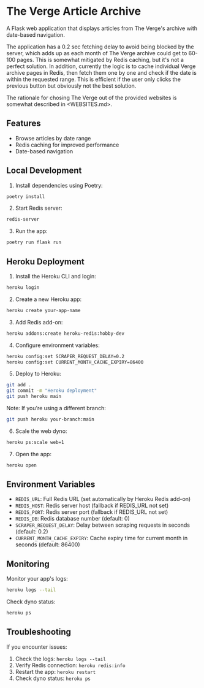 # The Verge Article Archive

A Flask web application that displays articles from The Verge's archive with date-based navigation.

The application has a 0.2 sec fetching delay to avoid being blocked by the server, which adds up as each month of The Verge archive could get to 60-100 pages. This is somewhat mitigated by Redis caching, but it's not a perfect solution. In addition, currently the logic is to cache individual Verge archive pages in Redis, then fetch them one by one and check if the date is within the requested range. This is efficient if the user only clicks the previous button but obviously not the best solution.

The rationale for chosing The Verge out of the provided websites is somewhat described in <WEBSITES.md>.

## Features
- Browse articles by date range
- Redis caching for improved performance
- Date-based navigation

## Local Development

1. Install dependencies using Poetry:
```bash
poetry install
```

2. Start Redis server:
```bash
redis-server
```

3. Run the app:
```bash
poetry run flask run
```

## Heroku Deployment

1. Install the Heroku CLI and login:
```bash
heroku login
```

2. Create a new Heroku app:
```bash
heroku create your-app-name
```

3. Add Redis add-on:
```bash
heroku addons:create heroku-redis:hobby-dev
```

4. Configure environment variables:
```bash
heroku config:set SCRAPER_REQUEST_DELAY=0.2
heroku config:set CURRENT_MONTH_CACHE_EXPIRY=86400
```

5. Deploy to Heroku:
```bash
git add .
git commit -m "Heroku deployment"
git push heroku main
```

Note: If you're using a different branch:
```bash
git push heroku your-branch:main
```

6. Scale the web dyno:
```bash
heroku ps:scale web=1
```

7. Open the app:
```bash
heroku open
```

## Environment Variables

- `REDIS_URL`: Full Redis URL (set automatically by Heroku Redis add-on)
- `REDIS_HOST`: Redis server host (fallback if REDIS_URL not set)
- `REDIS_PORT`: Redis server port (fallback if REDIS_URL not set)
- `REDIS_DB`: Redis database number (default: 0)
- `SCRAPER_REQUEST_DELAY`: Delay between scraping requests in seconds (default: 0.2)
- `CURRENT_MONTH_CACHE_EXPIRY`: Cache expiry time for current month in seconds (default: 86400)

## Monitoring

Monitor your app's logs:
```bash
heroku logs --tail
```

Check dyno status:
```bash
heroku ps
```

## Troubleshooting

If you encounter issues:
1. Check the logs: `heroku logs --tail`
2. Verify Redis connection: `heroku redis:info`
3. Restart the app: `heroku restart`
4. Check dyno status: `heroku ps`